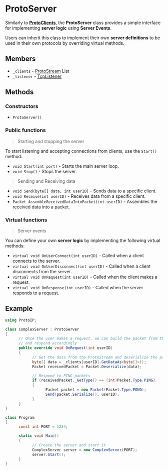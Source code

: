 # ProtoServer

Similarly to [**ProtoClients**](Client.md), the **ProtoServer** class provides a simple interface for implementing **server logic** using **Server Events**.

Users can inherit this class to implement their own **server definitions** to be used in their own protocols by overriding virtual methods.

## Members

- `_clients` - [ProtoStream](ProtoStream.md) List
- `_listener` - [TcpListener](https://docs.microsoft.com/en-us/dotnet/api/system.net.sockets.tcplistener?view=net-5.0)

## Methods

### Constructors

- `ProtoServer()`

### Public functions

> Starting and stopping the server

To start listening and accepting connections from clients, use the `Start()` method:

- `void Start(int port)` - Starts the main server loop.
- `void Stop()` - Stops the server.

> Sending and Receiving data

- `void Send(byte[] data, int userID)` - Sends data to a specific client.
- `void Receive(int userID)` - Receives data from a specific client.
- `Packet AssembleReceivedDataIntoPacket(int userID)` - Assembles the received data into a packet.

### Virtual functions

> Server events

You can define your own **server logic** by implementing the following virtual methods:

- `virtual void OnUserConnect(int userID)` - Called when a client connects to the server.
- `virtual void OnUserDisconnect(int userID)` - Called when a client disconnects from the server.
- `virtual void OnRequest(int userID)` - Called when the client makes a request.
- `virtual void OnResponse(int userID)` - Called when the server responds to a request.

## Example

```csharp
using ProtoIP;

class ComplexServer : ProtoServer
{
      // Once the user makes a request, we can build the packet from the protoStream
      // and respond accordingly
      public override void OnRequest(int userID)
      {
            // Get the data from the ProtoStream and deserialize the packet
            byte[] data = _clients[userID].GetDataAs<byte[]>();
            Packet receivedPacket = Packet.Deserialize(data);

            // Respond to PING packets
            if (receivedPacket._GetType() == (int)Packet.Type.PING)
            {
                  Packet packet = new Packet(Packet.Type.PONG);
                  Send(packet.Serialize(), userID);
            }
      }
}

class Program 
{
      const int PORT = 1234;

      static void Main()
      {
            // Create the server and start it
            ComplexServer server = new ComplexServer(PORT);
            server.Start();
      }
}
```
